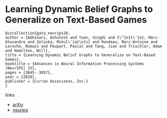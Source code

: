 # Learning Dynamic Belief Graphs to Generalize on Text-Based Games

```
@incollection{gata_neurips20,
author = {Adhikari, Ashutosh and Yuan, Xingdi and C\^{o}t\'{e}, Marc-Alexandre and Zelinka, Mikul\'{a}\v{s} and Rondeau, Marc-Antoine and Laroche, Romain and Poupart, Pascal and Tang, Jian and Trischler, Adam and Hamilton, Will},
title = {Learning Dynamic Belief Graphs to Generalize on Text-Based Games},
booktitle = {Advances in Neural Information Processing Systems (NeurIPS) 33},
pages = {3045--3057},
year = {2020},
publisher = {Curran Associates, Inc.}
}
```

links
- [arXiv](https://arxiv.org/abs/2002.09127)
- [neurips](https://papers.nips.cc//paper/2020/hash/1fc30b9d4319760b04fab735fbfed9a9-Abstract.html)
